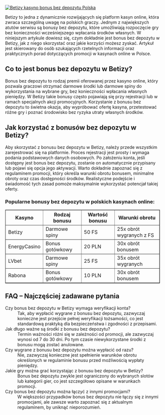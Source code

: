 [![Betizy kasyno bonus bez depozytu Polska](https://123-caf.pages.dev/gitsignup.png)](https://vrmoo.ru/Bt82HjjY)

<p>Betizy to jedna z dynamicznie rozwijających się platform kasyn online, która zwraca szczególną uwagę na polskich graczy. Jednym z największych atutów serwisu są bonusy bez depozytu, które umożliwiają rozpoczęcie gry bez konieczności wcześniejszego wpłacania środków własnych. W niniejszym artykule dowiesz się, czym dokładnie jest bonus bez depozytu w Betizy, jak z niego skorzystać oraz jakie korzyści możesz zyskać. Artykuł jest skierowany do osób szukających rzetelnych informacji oraz praktycznych porad dotyczących promocji w kasynach online w Polsce.</p>  <h2>Co to jest bonus bez depozytu w Betizy?</h2> <p>Bonus bez depozytu to rodzaj premii oferowanej przez kasyno online, który pozwala graczowi otrzymać darmowe środki lub darmowe spiny do wykorzystania na wybrane gry, bez konieczności wpłacania własnych pieniędzy. W Betizy takie bonusy często pojawiają się przy rejestracji lub w ramach specjalnych akcji promocyjnych. Korzystanie z bonusu bez depozytu to świetna okazja, aby wypróbować ofertę kasyna, przetestować różne gry i poznać środowisko bez ryzyka utraty własnych środków.</p>  <h2>Jak korzystać z bonusów bez depozytu w Betizy?</h2> <p>Aby skorzystać z bonusu bez depozytu w Betizy, należy przede wszystkim zarejestrować się na platformie. Proces rejestracji jest prosty i wymaga podania podstawowych danych osobowych. Po założeniu konta, jeśli dostępny jest bonus bez depozytu, zostanie on automatycznie przypisany lub pojawi się opcja jego aktywacji. Warto dokładnie zapoznać się z regulaminem promocji, który określa warunki obrotu bonusem, minimalne obroty oraz czas dostępności środków. Realistyczne podejście i świadomość tych zasad pomoże maksymalnie wykorzystać potencjał takiej oferty.</p>  <h3>Popularne bonusy bez depozytu w polskich kasynach online:</h3> <table border="1" cellpadding="8" cellspacing="0" style="border-collapse: collapse; width: 100%;">   <thead>     <tr>       <th>Kasyno</th>       <th>Rodzaj bonusu</th>       <th>Wartość bonusu</th>       <th>Warunki obrotu</th>     </tr>   </thead>   <tbody>     <tr>       <td>Betizy</td>       <td>Darmowe spiny</td>       <td>50 FS</td>       <td>25x obrót wygranych z FS</td>     </tr>     <tr>       <td>EnergyCasino</td>       <td>Bonus gotówkowy</td>       <td>20 PLN</td>       <td>30x obrót bonusem</td>     </tr>     <tr>       <td>LVbet</td>       <td>Darmowe spiny</td>       <td>25 FS</td>       <td>35x obrót wygranych</td>     </tr>     <tr>       <td>Rabona</td>       <td>Bonus gotówkowy</td>       <td>10 PLN</td>       <td>30x obrót bonusem</td>     </tr>   </tbody> </table>  <h2>FAQ – Najczęściej zadawane pytania</h2> <dl>   <dt>Czy bonus bez depozytu w Betizy wymaga weryfikacji konta?</dt>   <dd>Tak, aby wypłacić wygrane z bonusu bez depozytu, zazwyczaj konieczne jest przejście pełnej weryfikacji tożsamości, co jest standardową praktyką dla bezpieczeństwa i zgodności z przepisami.</dd>    <dt>Jak długo ważne są środki z bonusu bez depozytu?</dt>   <dd>Termin ważności różni się w zależności od promocji, ale zazwyczaj wynosi od 7 do 30 dni. Po tym czasie niewykorzystane środki z bonusu mogą zostać anulowane.</dd>    <dt>Czy wygrane z bonusu bez depozytu można wypłacić od razu?</dt>   <dd>Nie, zazwyczaj konieczne jest spełnienie warunków obrotu określonych w regulaminie bonusu przed możliwością wypłaty pieniędzy.</dd>    <dt>Jakie gry można grać korzystając z bonusu bez depozytu w Betizy?</dt>   <dd>Bonus bez depozytu zwykle jest ograniczony do wybranych slotów lub kategorii gier, co jest szczegółowo opisane w warunkach promocji.</dd>    <dt>Czy bonus bez depozytu można łączyć z innymi promocjami?</dt>   <dd>W większości przypadków bonus bez depozytu nie łączy się z innymi promocjami, ale zawsze warto zapoznać się z aktualnym regulaminem, by uniknąć nieporozumień.</dd> </dl>